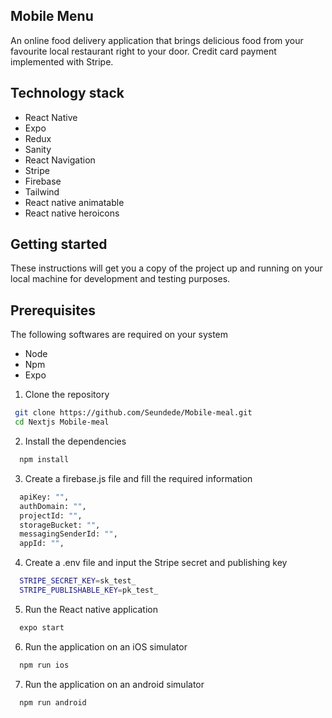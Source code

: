 ## Mobile Menu

An online food delivery application that brings delicious food from your favourite local restaurant right to your door. Credit card payment implemented with Stripe.

## Technology stack

- React Native
- Expo
- Redux
- Sanity
- React Navigation
- Stripe
- Firebase
- Tailwind
- React native animatable
- React native heroicons

## Getting started

 These instructions will get you a copy of the project up and running on your local machine for development and testing purposes.

 ## Prerequisites

 The following softwares are required on your system
 - Node
 - Npm
 - Expo

 1. Clone the repository
 ```bash
  git clone https://github.com/Seundede/Mobile-meal.git
  cd Nextjs Mobile-meal
```
2. Install the dependencies
```bash
  npm install
```
3. Create a firebase.js file and fill the required information
```bash
  apiKey: "",
  authDomain: "",
  projectId: "",
  storageBucket: "",
  messagingSenderId: "",
  appId: "",
```
4. Create a .env file and input the Stripe secret and publishing key
```bash
  STRIPE_SECRET_KEY=sk_test_
  STRIPE_PUBLISHABLE_KEY=pk_test_
```
5. Run the React native application
```bash
  expo start 
```
6. Run the application on an iOS simulator
```bash
  npm run ios
```
7. Run the application on an android simulator
```bash
  npm run android
```



